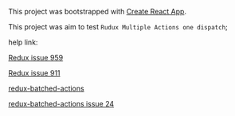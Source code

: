 This project was bootstrapped with [Create React App](https://github.com/facebook/create-react-app).

This project was aim to test `Rudux Multiple Actions one dispatch`;

help link: 

[Redux issue 959](https://github.com/reduxjs/redux/issues/959)

[Redux issue 911](https://github.com/reduxjs/redux/issues/911)

[redux-batched-actions](https://github.com/tshelburne/redux-batched-actions/issues)

[redux-batched-actions issue 24](https://github.com/tshelburne/redux-batched-actions/issues/24)
